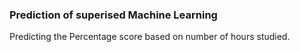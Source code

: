 ### Prediction of superised Machine Learning

Predicting the Percentage score based on number of hours studied.
